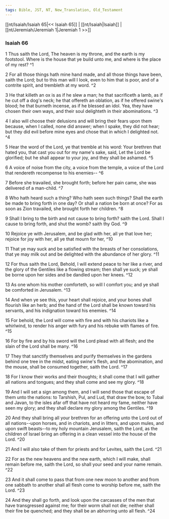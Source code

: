 ```yaml
---
tags: Bible, JST, NT, New_Translation, Old_Testament
---
```


[[nt/Isaiah/Isaiah 65|<< Isaiah 65]] | [[nt/Isaiah|Isaiah]] | [[nt/Jeremiah/Jeremiah 1|Jeremiah 1 >>]]

### Isaiah 66

1 Thus saith the Lord, The heaven is my throne, and the earth is my footstool. Where is the house that ye build unto me, and where is the place of my rest?  ^1

2 For all those things hath mine hand made, and all those things have been, saith the Lord; but to this man will I look, even to him that is poor, and of a contrite spirit, and trembleth at my word.  ^2

3 He that killeth an ox is as if he slew a man; he that sacrificeth a lamb, as if he cut off a dog\'s neck; he that offereth an oblation, as if he offered swine\'s blood; he that burneth incense, as if he blessed an idol. Yea, they have chosen their own ways, and their soul delighteth in their abominations.  ^3

4 I also will choose their delusions and will bring their fears upon them because, when I called, none did answer; when I spake, they did not hear; but they did evil before mine eyes and chose that in which I delighted not.  ^4

5 Hear the word of the Lord, ye that tremble at his word: Your brethren that hated you, that cast you out for my name\'s sake, said, Let the Lord be glorified; but he shall appear to your joy, and they shall be ashamed.  ^5

6 A voice of noise from the city, a voice from the temple, a voice of the Lord that rendereth recompense to his enemies\--  ^6

7 Before she travailed, she brought forth; before her pain came, she was delivered of a man-child.  ^7

8 Who hath heard such a thing? Who hath seen such things? Shall the earth be made to bring forth in one day? Or shall a nation be born at once? For as soon as Zion travailed, she brought forth her children.  ^8

9 Shall I bring to the birth and not cause to bring forth? saith the Lord. Shall I cause to bring forth, and shut the womb? saith thy God.  ^9

10 Rejoice ye with Jerusalem, and be glad with her, all ye that love her; rejoice for joy with her, all ye that mourn for her,  ^10

11 That ye may suck and be satisfied with the breasts of her consolations, that ye may milk out and be delighted with the abundance of her glory.  ^11

12 For thus saith the Lord, Behold, I will extend peace to her like a river, and the glory of the Gentiles like a flowing stream; then shall ye suck; ye shall be borne upon her sides and be dandled upon her knees.  ^12

13 As one whom his mother comforteth, so will I comfort you; and ye shall be comforted in Jerusalem.  ^13

14 And when ye see this, your heart shall rejoice, and your bones shall flourish like an herb; and the hand of the Lord shall be known toward his servants, and his indignation toward his enemies.  ^14

15 For behold, the Lord will come with fire and with his chariots like a whirlwind, to render his anger with fury and his rebuke with flames of fire.  ^15

16 For by fire and by his sword will the Lord plead with all flesh; and the slain of the Lord shall be many.  ^16

17 They that sanctify themselves and purify themselves in the gardens behind one tree in the midst, eating swine\'s flesh, and the abomination, and the mouse, shall be consumed together, saith the Lord.  ^17

18 For I know their works and their thoughts; it shall come that I will gather all nations and tongues; and they shall come and see my glory.  ^18

19 And I will set a sign among them, and I will send those that escape of them unto the nations: to Tarshish, Pul, and Lud, that draw the bow, to Tubal and Javan, to the isles afar off that have not heard my fame, neither have seen my glory; and they shall declare my glory among the Gentiles.  ^19

20 And they shall bring all your brethren for an offering unto the Lord out of all nations\--upon horses, and in chariots, and in litters, and upon mules, and upon swift beasts\--to my holy mountain Jerusalem, saith the Lord, as the children of Israel bring an offering in a clean vessel into the house of the Lord.  ^20

21 And I will also take of them for priests and for Levites, saith the Lord.  ^21

22 For as the new heavens and the new earth, which I will make, shall remain before me, saith the Lord, so shall your seed and your name remain.  ^22

23 And it shall come to pass that from one new moon to another and from one sabbath to another shall all flesh come to worship before me, saith the Lord.  ^23

24 And they shall go forth, and look upon the carcasses of the men that have transgressed against me; for their worm shall not die; neither shall their fire be quenched; and they shall be an abhorring unto all flesh.  ^24

 
